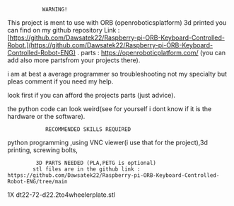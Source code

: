                WARNING!

This project is ment to use  with ORB (openroboticsplatform) 3d printed you can find on my github repository Link : [https://github.com/Dawsatek22/Raspberry-pi-ORB-Keyboard-Controlled-Robot.](https://github.com/Dawsatek22/Raspberry-pi-ORB-Keyboard-Controlled-Robot-ENG) .
parts  : https://openroboticplatform.com/ (you can add also more partsfrom your projects there).

i am at best a average programmer so troubleshooting not
my specialty but pleas comment if you need my help.

look first if you can afford the projects parts (just advice).

the python code can look weird(see for yourself i dont know if it is the hardware or the software).


                RECOMMENDED SKILLS REQUIRED     
python programming ,using VNC viewer(i use that for the project),3d printing,
screwing bolts,

             3D PARTS NEEDED (PLA,PETG is optional)
            stl files are in the github link : https://github.com/Dawsatek22/Raspberry-pi-ORB-Keyboard-Controlled-Robot-ENG/tree/main

1X  dt22-72-d22.2to4wheelerplate.stl
